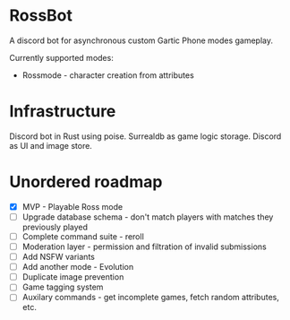# RossBot

A discord bot for asynchronous custom Gartic Phone modes gameplay.

Currently supported modes:
- Rossmode - character creation from attributes

# Infrastructure

Discord bot in Rust using poise.
Surrealdb as game logic storage.
Discord as UI and image store.

# Unordered roadmap

- [x] MVP - Playable Ross mode
- [ ] Upgrade database schema - don't match players with matches they previously played
- [ ] Complete command suite - reroll
- [ ] Moderation layer - permission and filtration of invalid submissions
- [ ] Add NSFW variants
- [ ] Add another mode - Evolution
- [ ] Duplicate image prevention
- [ ] Game tagging system
- [ ] Auxilary commands - get incomplete games, fetch random attributes, etc.
